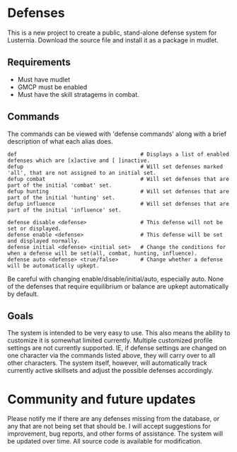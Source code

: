 # Defenses

This is a new project to create a public, stand-alone defense system for Lusternia. Download the source file and install it as a package in mudlet.

## Requirements

- Must have mudlet
- GMCP must be enabled
- Must have the skill stratagems in combat.

## Commands

The commands can be viewed with 'defense commands' along with a brief description of what each alias does.

```
def                                       # Displays a list of enabled defenses which are [x]active and [ ]inactive.
defup                                     # Will set defenses marked 'all', that are not assigned to an initial set.
defup combat                              # Will set defenses that are part of the initial 'combat' set.
defup hunting                             # Will set defenses that are part of the initial 'hunting' set.
defup influence                           # Will set defenses that are part of the initial 'influence' set.

defense disable <defense>                 # This defense will not be set or displayed.
defense enable <defense>                  # This defense will be set and displayed normally.
defense initial <defense> <initial set>   # Change the conditions for when a defense will be set(all, combat, hunting, influence).
defense auto <defense> <true/false>       # Change whether a defense will be automatically upkept.
```

Be careful with changing enable/disable/initial/auto, especially auto. None of the defenses that require equilibrium or balance are upkept automatically by default. 

## Goals

The system is intended to be very easy to use. This also means the ability to customize it is somewhat limited currently. Multiple customized profile settings are not currently supported. IE, if defense settings are changed on one character via the commands listed above, they will carry over to all other characters. The system itself, however, will automatically track currently active skillsets and adjust the possible defenses accordingly.

# Community and future updates

Please notify me if there are any defenses missing from the database, or any that are not being set that should be. I will accept suggestions for improvement, bug reports, and other forms of assistance. The system will be updated over time. All source code is available for modification.
